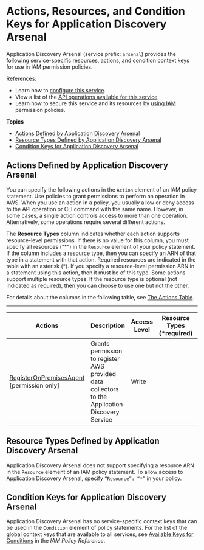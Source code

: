 # Actions, Resources, and Condition Keys for Application Discovery Arsenal<a name="list_applicationdiscoveryarsenal"></a>

Application Discovery Arsenal \(service prefix: `arsenal`\) provides the following service\-specific resources, actions, and condition context keys for use in IAM permission policies\.

References:
+ Learn how to [configure this service](https://docs.aws.amazon.com/application-discovery/latest/userguide/)\.
+ View a list of the [API operations available for this service](https://docs.aws.amazon.com/setting-up.html#)\.
+ Learn how to secure this service and its resources by [using IAM](https://docs.aws.amazon.com/application-discovery/latest/userguide/setting-up.html#setting-up-user-policy) permission policies\.

**Topics**
+ [Actions Defined by Application Discovery Arsenal](#applicationdiscoveryarsenal-actions-as-permissions)
+ [Resource Types Defined by Application Discovery Arsenal](#applicationdiscoveryarsenal-resources-for-iam-policies)
+ [Condition Keys for Application Discovery Arsenal](#applicationdiscoveryarsenal-policy-keys)

## Actions Defined by Application Discovery Arsenal<a name="applicationdiscoveryarsenal-actions-as-permissions"></a>

You can specify the following actions in the `Action` element of an IAM policy statement\. Use policies to grant permissions to perform an operation in AWS\. When you use an action in a policy, you usually allow or deny access to the API operation or CLI command with the same name\. However, in some cases, a single action controls access to more than one operation\. Alternatively, some operations require several different actions\.

The **Resource Types** column indicates whether each action supports resource\-level permissions\. If there is no value for this column, you must specify all resources \("\*"\) in the `Resource` element of your policy statement\. If the column includes a resource type, then you can specify an ARN of that type in a statement with that action\. Required resources are indicated in the table with an asterisk \(\*\)\. If you specify a resource\-level permission ARN in a statement using this action, then it must be of this type\. Some actions support multiple resource types\. If the resource type is optional \(not indicated as required\), then you can choose to use one but not the other\.

For details about the columns in the following table, see [The Actions Table](reference_policies_actions-resources-contextkeys.md#actions_table)\.


****  

| Actions | Description | Access Level | Resource Types \(\*required\) | Condition Keys | Dependent Actions | 
| --- | --- | --- | --- | --- | --- | 
|   [ RegisterOnPremisesAgent ](https://docs.aws.amazon.com/setting-up.html#setting-up-user-policy) \[permission only\] | Grants permission to register AWS provided data collectors to the Application Discovery Service | Write |  |  |  | 

## Resource Types Defined by Application Discovery Arsenal<a name="applicationdiscoveryarsenal-resources-for-iam-policies"></a>

Application Discovery Arsenal does not support specifying a resource ARN in the `Resource` element of an IAM policy statement\. To allow access to Application Discovery Arsenal, specify `“Resource”: “*”` in your policy\.

## Condition Keys for Application Discovery Arsenal<a name="applicationdiscoveryarsenal-policy-keys"></a>

Application Discovery Arsenal has no service\-specific context keys that can be used in the `Condition` element of policy statements\. For the list of the global context keys that are available to all services, see [Available Keys for Conditions](reference_policies_condition-keys.html#AvailableKeys) in the *IAM Policy Reference*\.